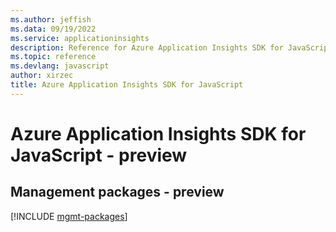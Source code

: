 ```yaml
---
ms.author: jeffish
ms.data: 09/19/2022
ms.service: applicationinsights
description: Reference for Azure Application Insights SDK for JavaScript
ms.topic: reference
ms.devlang: javascript
author: xirzec
title: Azure Application Insights SDK for JavaScript
---
```

# Azure Application Insights SDK for JavaScript - preview

## Management packages - preview
[!INCLUDE [mgmt-packages](application-insights-mgmt-index.md)]